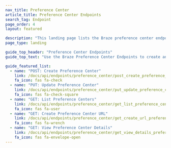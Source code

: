 ```yaml
---
nav_title: Preference Center
article_title: Preference Center Endpoints
search_tag: Endpoint
page_order: 4
layout: featured

description: "This landing page lists the Braze preference center endpoints."
page_type: landing

guide_top_header: "Preference Center Endpoints"
guide_top_text: "Use the Braze Preference Center Endpoints to create and update preference centers to allow your users to manage their notification preferences for email campaigns."

guide_featured_list:
  - name: "POST: Create Preference Center"
    link: /docs/api/endpoints/preference_center/post_create_preference_center/
    fa_icon: fas fa-check
  - name: "PUT: Update Preference Center"
    link: /docs/api/endpoints/preference_center/put_update_preference_center/
    fa_icon: fas fa-check-square
  - name: "GET: List Preference Centers"
    link: /docs/api/endpoints/preference_center/get_list_preference_center/
    fa_icon: fas fa-user
  - name: "GET: Create Preference Center URL"
    link: /docs/api/endpoints/preference_center/get_create_url_preference_center/
    fa_icon: fas fa-wrench
  - name: "GET: View Preference Center Details"
    link: /docs/api/endpoints/preference_center/get_view_details_preference_center/
    fa_icon: fas fa-envelope-open
---
```


